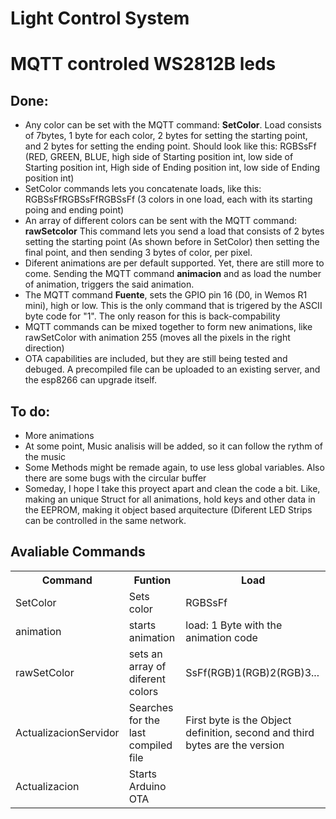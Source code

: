 # Light Control System
<h1>MQTT controled WS2812B leds</h1>


<h2>Done:</h2>
<ul>
  <li>Any color can be set with the MQTT command: <strong>SetColor</strong>. Load consists of 7bytes, 1 byte for each color, 2 bytes for setting the starting point, and 2 bytes for setting the ending point. Should look like this: RGBSsFf (RED, GREEN, BLUE, high side of Starting position int, low side of Starting position int, High side of Ending position int, low side of Ending position int) </li>
  <li>SetColor commands lets you concatenate loads, like this: RGBSsFfRGBSsFfRGBSsFf (3 colors in one load, each with its starting poing and ending point)</li>
  <li>An array of different colors can be sent with the MQTT command: <strong>rawSetcolor</strong> This command lets you send a load that consists of 2 bytes setting the starting point (As shown before in SetColor) then setting the final point, and then sending 3 bytes of color, per pixel. </li>
  <li>Diferent animations are per default supported. Yet, there are still more to come. Sending the MQTT command <strong>animacion</strong> and as load the number of animation, triggers the said animation.</li>
  <li>The MQTT command <strong>Fuente</strong>, sets the GPIO pin 16 (D0, in Wemos R1 mini), high or low. This is the only command that is trigered by the ASCII byte code for "1". The only reason for this is back-compability</li>
  <li>MQTT commands can be mixed together to form new animations, like rawSetColor with animation 255 (moves all the pixels in the right direction)</li>
  <li>OTA capabilities are included, but they are still being tested and debuged. A precompiled file can be uploaded to an existing server, and the esp8266 can upgrade itself. </li>
</ul> 
<h2>To do:</h2>
<ul>
  <li>More animations</li>
  <li>At some point, Music analisis will be added, so it can follow the rythm of the music</li>
  <li>Some Methods might be remade again, to use less global variables. Also there are some bugs with the circular buffer</li>
  <li>Someday, I hope I take this proyect apart and clean the code a bit. Like, making an unique Struct for all animations, hold keys and other data in the EEPROM, making it object based arquitecture (Diferent LED Strips can be controlled in the same network.</li>
</ul> 
<h2> Avaliable Commands</h2>
<table>
  <tr>
    <th>Command</th>
    <th>Funtion</th>
    <th>Load</th>
  </tr>
  <tr>
    <td>SetColor</td>
    <td>Sets color</td>
    <td>RGBSsFf</td>
  </tr>
  <tr>
    <td>animation</td>
    <td>starts animation</td>
    <td>load: 1 Byte with the animation code</td>
  </tr>
  <tr>
    <td>rawSetColor</td>
    <td>sets an array of diferent colors</td>
    <td>SsFf(RGB)1(RGB)2(RGB)3...</td>
  </tr>
  <tr>
    <td>ActualizacionServidor</td>
    <td>Searches for the last compiled file</td>
    <td>First byte is the Object definition, second and third bytes are the version</td>
  </tr>
  <tr>
    <td>Actualizacion</td>
    <td>Starts Arduino OTA</td>
    <td></td>
  </tr>
</table>


